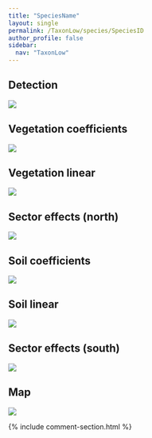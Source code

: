 ```yaml
---
title: "SpeciesName"
layout: single
permalink: /TaxonLow/species/SpeciesID
author_profile: false
sidebar:
  nav: "TaxonLow"
---
```


<h2>Detection</h2>

<img src="https://beallen.github.io/DevelopmentWebsite/assets/images/TaxonLow/SpeciesID/det.jpg">

<h2>Vegetation coefficients</h2>

<img src="https://beallen.github.io/DevelopmentWebsite/assets/images/TaxonLow/SpeciesID/veghf.jpg">

<h2>Vegetation linear</h2>

<img src="https://beallen.github.io/DevelopmentWebsite/assets/images/TaxonLow/SpeciesID/lin-north.jpg">

<h2>Sector effects (north)</h2>

<img src="https://beallen.github.io/DevelopmentWebsite/assets/images/TaxonLow/SpeciesID/sector-north.jpg">

<h2>Soil coefficients</h2>

<img src="https://beallen.github.io/DevelopmentWebsite/assets/images/TaxonLow/SpeciesID/soilhf.jpg">

<h2>Soil linear</h2>

<img src="https://beallen.github.io/DevelopmentWebsite/assets/images/TaxonLow/SpeciesID/lin-south.jpg">

<h2>Sector effects (south)</h2>

<img src="https://beallen.github.io/DevelopmentWebsite/assets/images/TaxonLow/SpeciesID/sector-south.jpg">

<h2>Map</h2>

<img src="https://beallen.github.io/DevelopmentWebsite/assets/images/TaxonLow/SpeciesID/map.jpg">

{% include comment-section.html %}